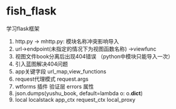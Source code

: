 # fish_flask
学习flask框架
1. http.py -> mhttp.py: 模块名称冲突影响导入
2. url->endpoint(未指定的情况下为视图函数名称) ->viewfunc
3. 视图文件book分离后出现404错误 （python中模块只能导入一次）
4. 引入蓝图解决404问题
5. app关键字段 url_map,view_functions
6. request代理模式 request.args
7. wtforms 插件 验证层 errors 属性
8. json.dumps(yushu_book, default=lambda o: o.__dict__)
9. local localstack app_ctx request_ctx local_proxy